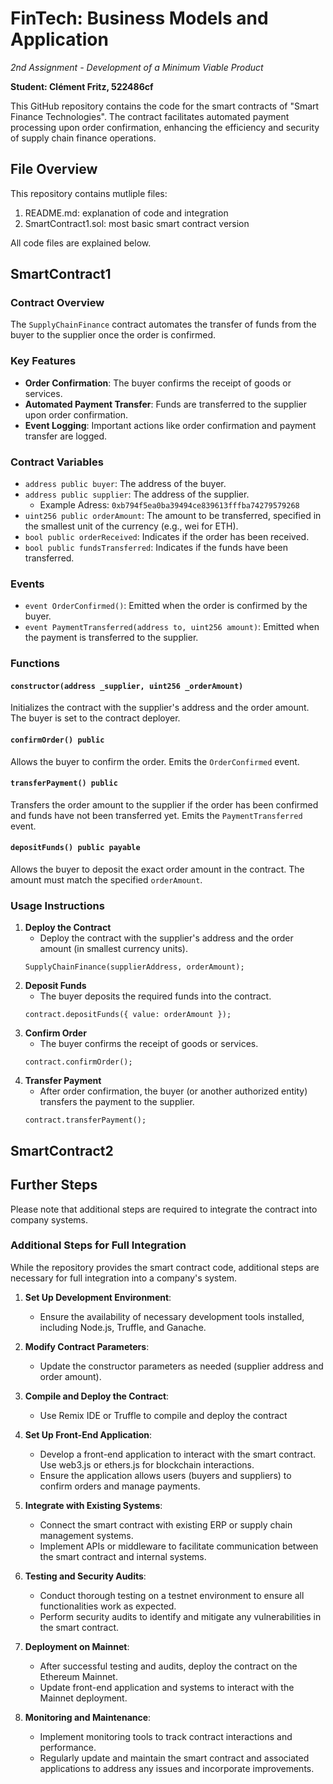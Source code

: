 # FinTech: Business Models and Application
*2nd Assignment - Development of a Minimum Viable Product*

**Student: Clément Fritz, 522486cf**

This GitHub repository contains the code for the smart contracts of "Smart Finance Technologies". The contract facilitates automated payment processing upon order confirmation, enhancing the efficiency and security of supply chain finance operations. 

## File Overview
This repository contains mutliple files:
1. README.md: explanation of code and integration
2. SmartContract1.sol: most basic smart contract version

All code files are explained below.

## SmartContract1
### Contract Overview

The `SupplyChainFinance` contract automates the transfer of funds from the buyer to the supplier once the order is confirmed.

### Key Features

- **Order Confirmation**: The buyer confirms the receipt of goods or services.
- **Automated Payment Transfer**: Funds are transferred to the supplier upon order confirmation.
- **Event Logging**: Important actions like order confirmation and payment transfer are logged.

### Contract Variables

- `address public buyer`: The address of the buyer.
- `address public supplier`: The address of the supplier.
  - Example Adress: `0xb794f5ea0ba39494ce839613fffba74279579268` 
- `uint256 public orderAmount`: The amount to be transferred, specified in the smallest unit of the currency (e.g., wei for ETH).
- `bool public orderReceived`: Indicates if the order has been received.
- `bool public fundsTransferred`: Indicates if the funds have been transferred.

### Events

- `event OrderConfirmed()`: Emitted when the order is confirmed by the buyer.
- `event PaymentTransferred(address to, uint256 amount)`: Emitted when the payment is transferred to the supplier.

### Functions

#### `constructor(address _supplier, uint256 _orderAmount)`

Initializes the contract with the supplier's address and the order amount. The buyer is set to the contract deployer.

#### `confirmOrder() public`

Allows the buyer to confirm the order. Emits the `OrderConfirmed` event.

#### `transferPayment() public`

Transfers the order amount to the supplier if the order has been confirmed and funds have not been transferred yet. Emits the `PaymentTransferred` event.

#### `depositFunds() public payable`

Allows the buyer to deposit the exact order amount in the contract. The amount must match the specified `orderAmount`.

### Usage Instructions

1. **Deploy the Contract**
   - Deploy the contract with the supplier's address and the order amount (in smallest currency units).
   ```solidity
   SupplyChainFinance(supplierAddress, orderAmount);
    ```
2. **Deposit Funds**
   - The buyer deposits the required funds into the contract.
   ```solidity
   contract.depositFunds({ value: orderAmount });
    ```
3. **Confirm Order**
   - The buyer confirms the receipt of goods or services.
   ```solidity
   contract.confirmOrder();
    ``` 
4. **Transfer Payment**
   - After order confirmation, the buyer (or another authorized entity) transfers the payment to the supplier.
   ```solidity
   contract.transferPayment();
    ``` 

## SmartContract2

## Further Steps
Please note that additional steps are required to integrate the contract into company systems.

### Additional Steps for Full Integration

While the repository provides the smart contract code, additional steps are necessary for full integration into a company's system.

1. **Set Up Development Environment**:
   - Ensure the availability of necessary development tools installed, including Node.js, Truffle, and Ganache.

2. **Modify Contract Parameters**:
   - Update the constructor parameters as needed (supplier address and order amount).

3. **Compile and Deploy the Contract**:
   - Use Remix IDE or Truffle to compile and deploy the contract

4. **Set Up Front-End Application**:
   - Develop a front-end application to interact with the smart contract. Use web3.js or ethers.js for blockchain interactions.
   - Ensure the application allows users (buyers and suppliers) to confirm orders and manage payments.

5. **Integrate with Existing Systems**:
   - Connect the smart contract with existing ERP or supply chain management systems.
   - Implement APIs or middleware to facilitate communication between the smart contract and internal systems.

6. **Testing and Security Audits**:
   - Conduct thorough testing on a testnet environment to ensure all functionalities work as expected.
   - Perform security audits to identify and mitigate any vulnerabilities in the smart contract.

7. **Deployment on Mainnet**:
   - After successful testing and audits, deploy the contract on the Ethereum Mainnet.
   - Update front-end application and systems to interact with the Mainnet deployment.

8. **Monitoring and Maintenance**:
   - Implement monitoring tools to track contract interactions and performance.
   - Regularly update and maintain the smart contract and associated applications to address any issues and incorporate improvements.
